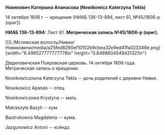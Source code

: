 **Новикович Катерына Апанасова (Nowikowicz Katerzyna Tekla)**

14 октября 1806 г -- крещение (НИАБ 136-13-894, лист 61, №45/1806-р
(ориг)).

**НИАБ 136-13-894:** Лист 61. **Метрическая запись №45/1806-р (ориг).**

![](./Мстижская волость/Нивки/Новиковичи/media/a25fed8290ef10102b9cbea32e9ed41fa023348e.png){width="6.496527777777778in"
height="0.8488604549431321in"}

Дедиловичская Покровская церковь. 14 октября 1806 года. Метрическая
запись о крещении.

Nowikowiczowna Katerzyna Tekla -- дочь родителей с деревни Нивки.

Nowikowicz Apanas -- отец.

Nowikowiczowa Krystyna -- мать.

Matraszyła Bazyli -- кум.

Bautrukowna Magdalena -- кума.

Jazgunowicz Antoni -- ксёндз.
